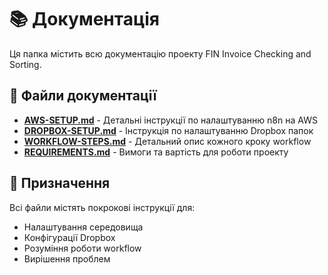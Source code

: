 # 📚 Документація

Ця папка містить всю документацію проекту FIN Invoice Checking and Sorting.

## 📄 Файли документації

- **[AWS-SETUP.md](./AWS-SETUP.md)** - Детальні інструкції по налаштуванню n8n на AWS
- **[DROPBOX-SETUP.md](./DROPBOX-SETUP.md)** - Інструкція по налаштуванню Dropbox папок
- **[WORKFLOW-STEPS.md](./WORKFLOW-STEPS.md)** - Детальний опис кожного кроку workflow
- **[REQUIREMENTS.md](./REQUIREMENTS.md)** - Вимоги та вартість для роботи проекту

## 🎯 Призначення

Всі файли містять покрокові інструкції для:
- Налаштування середовища
- Конфігурації Dropbox
- Розуміння роботи workflow
- Вирішення проблем 